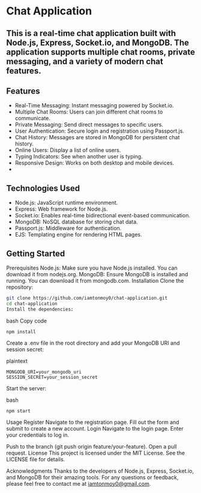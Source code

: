 # Chat Application
## This is a real-time chat application built with Node.js, Express, Socket.io, and MongoDB. The application supports multiple chat rooms, private messaging, and a variety of modern chat features.

 ## Features
* Real-Time Messaging: Instant messaging powered by Socket.io.
* Multiple Chat Rooms: Users can join different chat rooms to communicate.
* Private Messaging: Send direct messages to specific users.
* User Authentication: Secure login and registration using Passport.js.
* Chat History: Messages are stored in MongoDB for persistent chat history.
* Online Users: Display a list of online users.
* Typing Indicators: See when another user is typing.
* Responsive Design: Works on both desktop and mobile devices.
* 
## Technologies Used
* Node.js: JavaScript runtime environment.
* Express: Web framework for Node.js.
* Socket.io: Enables real-time bidirectional event-based communication.
* MongoDB: NoSQL database for storing chat data.
* Passport.js: Middleware for authentication.
* EJS: Templating engine for rendering HTML pages.

## Getting Started
Prerequisites
Node.js: Make sure you have Node.js installed. You can download it from nodejs.org.
MongoDB: Ensure MongoDB is installed and running. You can download it from mongodb.com.
Installation
Clone the repository:

```bash
git clone https://github.com/iamtonmoy0/chat-application.git
cd chat-application
Install the dependencies:
```
bash
Copy code
```
npm install
```
Create a .env file in the root directory and add your MongoDB URI and session secret:

plaintext
```
MONGODB_URI=your_mongodb_uri
SESSION_SECRET=your_session_secret
```
Start the server:

bash
```
npm start

```

Usage
Register
Navigate to the registration page.
Fill out the form and submit to create a new account.
Login
Navigate to the login page.
Enter your credentials to log in.

Push to the branch (git push origin feature/your-feature).
Open a pull request.
License
This project is licensed under the MIT License. See the LICENSE file for details.

Acknowledgments
Thanks to the developers of Node.js, Express, Socket.io, and MongoDB for their amazing tools.
For any questions or feedback, please feel free to contact me at iamtonmoy0@gmail.com.

